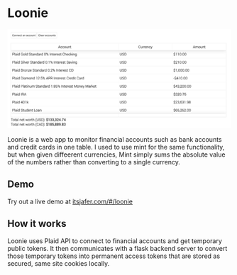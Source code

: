 # Loonie

![Screenshot](loonie.png)

Loonie is a web app to monitor financial accounts such as bank accounts and credit cards in one table. I used to use mint for the same functionality, but when given diffeerent currencies, Mint simply sums the absolute value of the numbers rather than converting to a single currency.

## Demo

Try out a live demo at [itsjafer.com/#/loonie](https://itsjafer.com/#/loonie)

## How it works

Loonie uses Plaid API to connect to financial accounts and get temporary public tokens. It then communicates with a flask backend server to convert those temporary tokens into permanent access tokens that are stored as secured, same site cookies locally.

